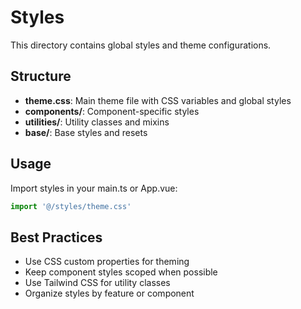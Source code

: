 # Styles

This directory contains global styles and theme configurations.

## Structure

- **theme.css**: Main theme file with CSS variables and global styles
- **components/**: Component-specific styles
- **utilities/**: Utility classes and mixins
- **base/**: Base styles and resets

## Usage

Import styles in your main.ts or App.vue:

```typescript
import '@/styles/theme.css'
```

## Best Practices

- Use CSS custom properties for theming
- Keep component styles scoped when possible
- Use Tailwind CSS for utility classes
- Organize styles by feature or component

